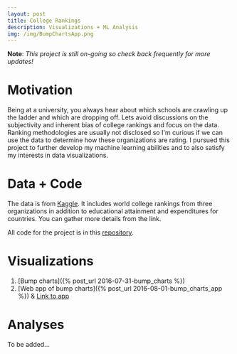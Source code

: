 ```yaml
---
layout: post
title: College Rankings
description: Visualizations + ML Analysis
img: /img/BumpChartsApp.png
---
```


__Note__: _This project is still on-going so check back frequently for more updates!_

# Motivation

Being at a university, you always hear about which schools are crawling up the ladder and 
which are dropping off. Lets avoid discussions on the subjectivity and inherent bias of 
college rankings and focus on the data. Ranking methodologies are usually not disclosed so 
I'm curious if we can use the data to determine how these organizations are rating. I 
pursued this project to further develop my machine learning abilities and to also satisfy 
my interests in data visualizations.

# Data + Code

The data is from [Kaggle](https://www.kaggle.com/mylesoneill/world-university-rankings). 
It includes world college rankings from three organizations in addition to educational 
attainment and expenditures for countries. You can gather more details from the link.

All code for the project is in this [repository](https://github.com/jknguye2/college_rankings).

# Visualizations

1. [Bump charts]({% post_url 2016-07-31-bump_charts %})
2. [Web app of bump charts]({% post_url 2016-08-01-bump_charts_app %}) & 
[Link to app](https://data-slinky.shinyapps.io/BumpCharts/)


# Analyses

To be added...